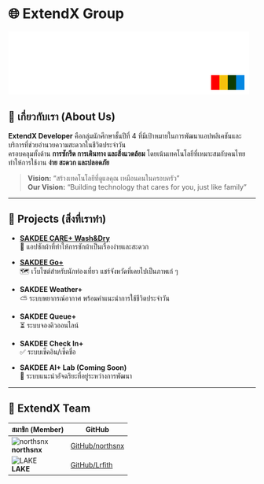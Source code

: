 # 🌐 ExtendX Group

![ExtendX Logo](./scr/ExtendX-logo.png)

## 📖 เกี่ยวกับเรา (About Us)

**ExtendX Developer** คือกลุ่มนักศึกษาชั้นปีที่ 4 ที่มีเป้าหมายในการพัฒนาแอปพลิเคชันและบริการที่ช่วยอำนวยความสะดวกในชีวิตประจำวัน  
ครอบคลุมทั้งด้าน **การซักรีด การเดินทาง และสิ่งแวดล้อม** โดยเน้นเทคโนโลยีที่เหมาะสมกับคนไทย ทำให้การใช้งาน **ง่าย สะดวก และปลอดภัย**  

> **Vision:** “สร้างเทคโนโลยีที่ดูแลคุณ เหมือนคนในครอบครัว”  
> **Our Vision:** “Building technology that cares for you, just like family”

---

## 🔧 Projects (สิ่งที่เราทำ)

- **[SAKDEE CARE+ Wash&Dry](https://northsnx.github.io/SAKDEE.App)**  
  🧺 แอปซักผ้าที่ทำให้การซักผ้าเป็นเรื่องง่ายและสะดวก  

- **[SAKDEE Go+](https://northsnx.github.io/SAKDEE.Go)**  
  🗺️ เว็บไซต์สำหรับนักท่องเที่ยว แชร์จังหวัดที่เคยไปเป็นภาพเก๋ ๆ  

- **SAKDEE Weather+**  
  ⛅ ระบบพยากรณ์อากาศ พร้อมคำแนะนำการใช้ชีวิตประจำวัน  

- **SAKDEE Queue+**  
  ⏳ ระบบจองคิวออนไลน์  

- **SAKDEE Check In+**  
  ✅ ระบบเช็คอิน/เช็คชื่อ  

- **SAKDEE AI+ Lab (Coming Soon)**  
  🤖 ระบบแนะนำอัจฉริยะที่อยู่ระหว่างการพัฒนา  

---

## 👥 ExtendX Team

| สมาชิก (Member) | GitHub |
|------------------|--------|
| ![northsnx](https://img2.pic.in.th/pic/northsnx.png) <br> **northsnx** | [GitHub/northsnx](https://github.com/northsnx) |
| ![LAKE](https://img2.pic.in.th/pic/AllyLake.png) <br> **LAKE** | [GitHub/Lrfith](https://github.com/Lrfith) |

